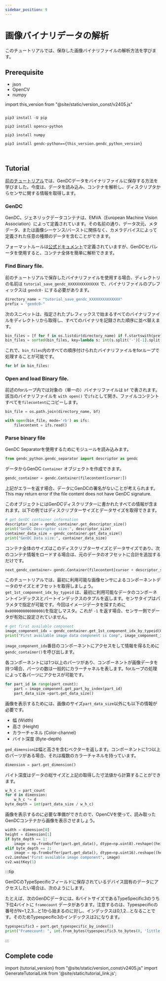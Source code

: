 ```yaml
---
sidebar_position: 9
---
```


# 画像バイナリデータの解析

このチュートリアルでは、保存した画像バイナリファイルの解析方法を学びます。

## Prerequisite

* json
* OpenCV
* numpy

import this_version from "@site/static/version_const/v2405.js"

<pre>
<code class="language-bash">
pip3 install -U pip<br />
pip3 install opencv-python<br />
pip3 install numpy<br />
pip3 install gendc-python=={this_version.gendc_python_version}<br />
</code>
</pre>

## Tutorial

[前のチュートリアル](save-gendc)では、GenDCデータをバイナリファイルに保存する方法を学びました。今度は、データを読み込み、コンテナを解析し、ディスクリプタからセンサに関する情報を取得します。

### GenDC

GenDC、ジェネリックデータコンテナは、EMVA（European Machine Vision Association）によって定義されています。その名前の通り、データ次元、メタデータ、または画像シーケンス/バーストに関係なく、カメラデバイスによって定義された任意の種類のデータを含むことができます。

フォーマットルールは[公式ドキュメント](https://www.emva.org/wp-content/uploads/GenICam_GenDC_v1_1.pdf)で定義されていますが、GenDCセパレータを使用すると、コンテナ全体を簡単に解析できます。

### Find Binary file.   

前のチュートリアルで保存したバイナリファイルを使用する場合、ディレクトリの名前は `tutorial_save_gendc_XXXXXXXXXXXXXX` で、バイナリファイルのプレフィックスは `gendc0-` にする必要があります。

```python
directory_name = "tutorial_save_gendc_XXXXXXXXXXXXXX"
prefix = "gendc0-"
```

次のスニペットは、指定されたプレフィックスで始まるすべてのバイナリファイルをディレクトリから取得し、すべてのバイナリを記録された順序に並べ替えます。

```python
bin_files = [f for f in os.listdir(directory_name) if f.startswith(prefix) and f.endswith(".bin")]
bin_files = sorted(bin_files, key=lambda s: int(s.split('-')[-1].split('.')[0]))
```

これで、`bin_files`内のすべての順序付けられたバイナリファイルをforループで処理することが可能です。

```python
for bf in bin_files:
```

### Open and load Binary file.

前述のforループ内では対象の（単一の）バイナリファイルは `bf` で表されます。該当のバイナリファイルを `with open()` で`ifs`として開き、ファイルコンテントすべてを`filecontent`にコピーします。

```python
bin_file = os.path.join(directory_name, bf)

with open(bin_file, mode='rb') as ifs:
    filecontent = ifs.read()
```

### Parse binary file

GenDC Separatorを使用するためにモジュールを読み込みます。

```python
from gendc_python.gendc_separator import descriptor as gendc
```

データからGenDC `Container` オブジェクトを作成できます。
```python
gendc_container = gendc.Container(filecontent[cursor:])
``` 

上記がエラーを返す場合、データにGenDCの署名がないことが考えられます。
This may return error if the file content does not have GenDC signature.

このオブジェクトにはGenDCディスクリプターに書かれたすべての情報が含まれます。以下の例ではディスクリプターサイズとデータサイズを取得できます。

```python
# get GenDC container information
descriptor_size = gendc_container.get_descriptor_size()
print("GenDC Descriptor size:", descriptor_size)
container_data_size = gendc_container.get_data_size()
print("GenDC Data size:", container_data_size)
```

コンテナ全体のサイズはこのディスクリプターサイズとデータサイズであり、次のコンテナ情報をロードする場合は、元のデータのオフセットに合計を追加するだけです。
```python
next_gendc_container= gendc.Container(filecontent[cursor + descriptor_size + container_data_size:])
```

このチュートリアルでは、最初に利用可能な画像センサによるコンポーネントデータのサイズとオフセットを取得しましょう。 `get_1st_component_idx_by_typeid` は、最初に利用可能なデータのコンポーネントインデックスとパートインデックスのタプルを返します。センサタイプはパラメタで指定が可能です。今回はイメージデータを探すために`0x0000000000000001`を指定しマスタ。これが `-1` を返す場合、センサー側でデータが有効に設定されていません。

```python
# get first available component
image_component_idx = gendc_container.get_1st_component_idx_by_typeid(GDC_INTENSITY)
print("First available image data component is Comp", image_component_idx)
```

`image_component_idx`番目のコンポーネントにアクセスをして情報を得るために`gendc_container()`を呼び出します。

各コンポーネントには1つ以上のパーツがあり、コンポーネントが画像データを持つ場合、パーツの数は一般的にカラーチャネルを表します。forループの処理によって各パーツにアクセスが可能です。

```python
for part_id in range(part_count):
    part = image_component.get_part_by_index(part_id)
    part_data_size =part.get_data_size()
```

画像を表示するためには、画像のサイズ`part_data_size`以外にも以下の情報が必要です。
* 幅 (Width)
* 高さ (Height)
* カラーチャネル (Color-channel)
* バイト深度 (Byte-depth)

`ged_dimension`は幅と高さを含むベクターを返します。コンポーネントに1つ以上のパーツがある場合、それは複数のカラーチャネルを持っています。

```python
dimension = part.get_dimension()
```

バイト深度はデータの総サイズと上記の取得した寸法値から計算することができます。
```python
w_h_c = part_count
for d in dimension:
    w_h_c *= d
byte_depth = int(part_data_size / w_h_c)
```

画像を表示するのに必要な準備ができたので、OpenCVを使って、読み取ったGenDCコンテナから画像を表示させましょう。
```python
width = dimension[0]
height = dimension[1]
if byte_depth == 1:
    image = np.frombuffer(part.get_data(), dtype=np.uint8).reshape((height, width))
elif byte_depth == 2:
    image = np.frombuffer(part.get_data(), dtype=np.uint16).reshape((height, width))
cv2.imshow("First available image component", image)
cv2.waitKey(1)
```

:::tip

GenDCのTypeSpecificフィールドに保存されているデバイス固有のデータにアクセスしたい場合は、次のようにします。

たとえば、次のGenDCデータには、8バイトサイズであるTypeSpecific3のうち下位4バイトに `framecount` データがあります。注意するのは、Typespecificの番号がN=1,2,3...と1から始まるのに対し、インデックスは0,1,2...となることです。そのためTypespecific3のインデックスは2になります。

```python
typespecific3 = part.get_typespecific_by_index(2)
print("Framecount: ", int.from_bytes(typespecific3.to_bytes(8, 'little')[0:4], "little"))        
```
:::

## Complete code

import {tutorial_version} from "@site/static/version_const/v2405.js"
import GenerateTutorialLink from '@site/static/tutorial_link.js';

<GenerateTutorialLink language="python" tag={tutorial_version} tutorialfile="tutorial5_parse_gendc_data" />
